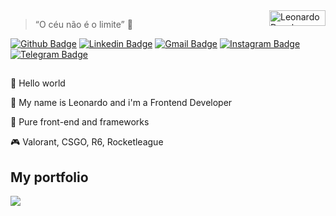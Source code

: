<a href="https://leodev7.github.io/portfolio/">
    <img src="https://leodev7.github.io/portfolio/img/leo-logo.png" alt="Leonardo Developer Logo" align="right" title="Logo" width="90" height="25" />
</a>

> “O céu não é o limite” 🚀

[![Github Badge](https://img.shields.io/badge/-Github-000?style=flat-square&logo=Github&logoColor=white&link=https://github.com/leodev7)](https://github.com/leodev7)
[![Linkedin Badge](https://img.shields.io/badge/-LinkedIn-blue?style=flat-square&logo=Linkedin&logoColor=white&link=https://www.linkedin.com/in/leonardodev7/)](https://www.linkedin.com/in/leonardodev7/)
[![Gmail Badge](https://img.shields.io/badge/-Gmail-c14438?style=flat-square&logo=Gmail&logoColor=white&link=mailto:leop.contato@gmail.com)](mailto:leop.contato@gmail.com)
[![Instagram Badge](https://img.shields.io/badge/-Instagram-orange?style=flat-square&labelColor=orange&logo=instagram&logoColor=white&link=https://instagram.com/leonardodev7)](https://instagram.com/leonardodev7)
[![Telegram Badge](https://img.shields.io/badge/-Telegram-blue?style=flat-square&labelColor=blue&logo=telegram&logoColor=white&link=https://t.me/Leop7)](https://t.me/Leop7)

##

👋 Hello world 

🤵 My name is Leonardo and i'm a Frontend Developer

💙 Pure front-end and frameworks

🎮 Valorant, CSGO, R6, Rocketleague

## My portfolio

<a href="https://leodev7.github.io/portfolio/">
  <img src="https://leodev7.github.io/portfolio/img/2.png">
</a>
